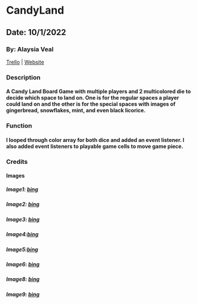 # CandyLand

## Date: 10/1/2022

### By: Alaysia Veal

[Trello](https://trello.com/invite/b/UpXOxJkX/7a99f314b304cf57ebaa71daedf88c90/candy-land-project) |
[Website](https://MyCuteCandyLand.surge.sh)

### **Description**

#### A Candy Land Board Game with multiple players and 2 multicolored die to decide which space to land on. One is for the regular spaces a player could land on and the other is for the special spaces with images of gingerbread, snowflakes, mint, and even black licorice.

### **Function**

#### I looped through color array for both dice and added an event listener. I also added event listeners to playable game cells to move game piece.

### **Credits**

#### **Images**

##### Image1: [bing](http://www.clker.com/cliparts/y/P/f/K/z/U/pink-md.png)

##### Image2: [bing](https://thumbs.dreamstime.com/b/romantic-candy-castle-illustration-pink-colored-45515368.jpg)

##### Image3: [bing](https://clipground.com/images/clipart-gumdrops-4.png)

##### Image4:[bing](https://clipartix.com/wp-content/uploads/2016/04/Mint-candy-clipart-dayasriod-top-3.png)

##### Image5:[bing](https://clipartmag.com/images/cartoon-snowflake-pictures-9.png)

##### Image6: [bing](http://clipart-library.com/img1/1407083.png)

##### Image8: [bing](https://images-na.ssl-images-amazon.com/images/I/61qD2maJhXL._AC_SY679_.jpg)

##### Image9: [bing](https://i.pinimg.com/originals/7d/f0/ab/7df0abeb54a99defd13978337400e98f.jpg)
